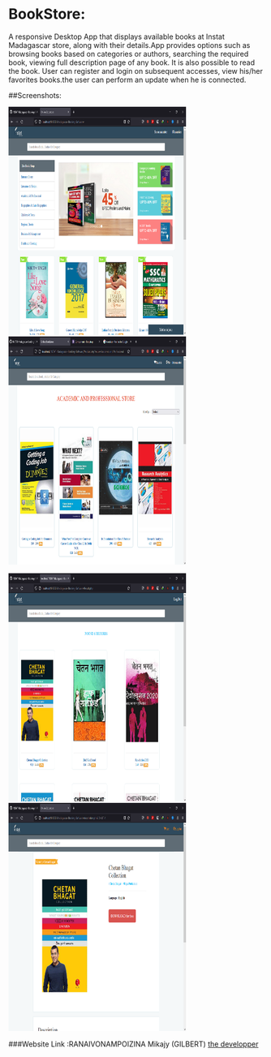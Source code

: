# BookStore:
A responsive Desktop App that displays available books at Instat Madagascar store, along with their details.App provides options such as browsing books based on categories or authors, searching the required book, viewing full description page of any book. It is also possible to read the book. User can register and login on subsequent accesses, view his/her favorites books.the user can perform an update when he is connected.

##Screenshots:
<p>
  <kbd><img src="screenshot/index.png" width="350" height="450"/></kbd>
  &nbsp;&nbsp;&nbsp;&nbsp;&nbsp;&nbsp;&nbsp;&nbsp;
  <kbd><img src="screenshot/category.png" width="350" height="450"/></kbd>
</p>

<p>
  <kbd><img src="screenshot/search.png" width="350" height="450"/></kbd>
  &nbsp;&nbsp;&nbsp;&nbsp;&nbsp;&nbsp;&nbsp;&nbsp;
  <kbd><img src="screenshot/description.png" width="350" height="450"/></kbd>
</p>




###Website Link :RANAIVONAMPOIZINA Mikajy (GILBERT)
<a href="https://www.facebook.com/profile.php?id=100067432890450">the developper</a>
